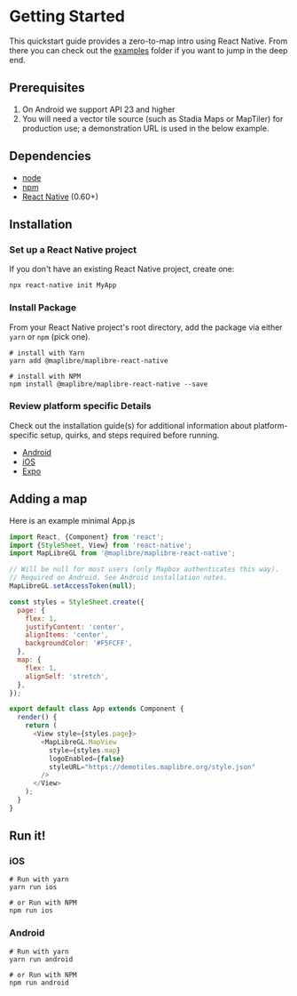 # Getting Started

This quickstart guide provides a zero-to-map intro using React Native. From there you can check out the
[examples](/packages/examples) folder if you want to jump in the deep end.

## Prerequisites

1. On Android we support API 23 and higher
2. You will need a vector tile source (such as Stadia Maps or MapTiler) for production use; a demonstration URL is used in the below example.

## Dependencies

- [node](https://nodejs.org)
- [npm](https://www.npmjs.com/)
- [React Native](https://facebook.github.io/react-native/) (0.60+)

## Installation

### Set up a React Native project

If you don't have an existing React Native project, create one:

```shell
npx react-native init MyApp
```

### Install Package

From your React Native project's root directory, add the package via
either `yarn` or `npm` (pick one).

```shell
# install with Yarn
yarn add @maplibre/maplibre-react-native

```

```shell
# install with NPM
npm install @maplibre/maplibre-react-native --save
```

### Review platform specific Details

Check out the installation guide(s) for additional information about platform-specific setup, quirks,
and steps required before running.

- [Android](/docs/guides/setup/Android)
- [iOS](/docs/guides/setup/iOS)
- [Expo](/docs/guides/setup/Expo)

## Adding a map

Here is an example minimal App.js

```js
import React, {Component} from 'react';
import {StyleSheet, View} from 'react-native';
import MapLibreGL from '@maplibre/maplibre-react-native';

// Will be null for most users (only Mapbox authenticates this way).
// Required on Android. See Android installation notes.
MapLibreGL.setAccessToken(null);

const styles = StyleSheet.create({
  page: {
    flex: 1,
    justifyContent: 'center',
    alignItems: 'center',
    backgroundColor: '#F5FCFF',
  },
  map: {
    flex: 1,
    alignSelf: 'stretch',
  },
});

export default class App extends Component {
  render() {
    return (
      <View style={styles.page}>
        <MapLibreGL.MapView
          style={styles.map}
          logoEnabled={false}
          styleURL="https://demotiles.maplibre.org/style.json"
        />
      </View>
    );
  }
}
```

## Run it!

### iOS

```shell
# Run with yarn
yarn run ios

# or Run with NPM
npm run ios
```

### Android

```shell
# Run with yarn
yarn run android

# or Run with NPM
npm run android
```
